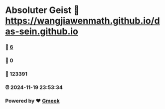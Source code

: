 # Absoluter Geist :link: https://wangjiawenmath.github.io/das-sein.github.io 
### :page_facing_up: [6](https://wangjiawenmath.github.io/das-sein.github.io/tag.html) 
### :speech_balloon: 0 
### :hibiscus: 123391 
### :alarm_clock: 2024-11-19 23:53:34 
### Powered by :heart: [Gmeek](https://github.com/Meekdai/Gmeek)
